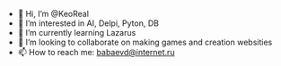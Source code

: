 - 👋 Hi, I’m @KeoReal
- 👀 I’m interested in AI, Delpi, Pyton, DB
- 🌱 I’m currently learning Lazarus
- 💞️ I’m looking to collaborate on making games and creation websities
- 📫 How to reach me: babaevd@internet.ru

<!---
KeoReal/KeoReal is a ✨ special ✨ repository because its `README.md` (this file) appears on your GitHub profile.
You can click the Preview link to take a look at your changes.
--->
